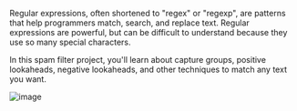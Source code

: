 Regular expressions, often shortened to "regex" or "regexp", are patterns that help programmers match, search, and replace text. Regular expressions are powerful, but can be difficult to understand because they use so many special characters.

In this spam filter project, you'll learn about capture groups, positive lookaheads, negative lookaheads, and other techniques to match any text you want.


![image](https://github.com/user-attachments/assets/810c4e06-b18c-4b83-bf15-6c10984f09ee)
